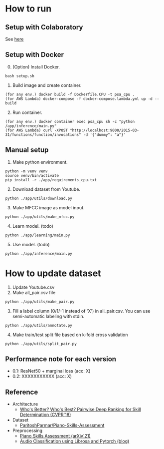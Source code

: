 # How to run
## Setup with Colaboratory
See [here](https://colab.research.google.com/drive/1CDboBGtF6i3MOdFJEbY6IBdowrJfEsj_?usp=sharing)

## Setup with Docker
0. (Option) Install Docker.
```
bash setup.sh
```
1. Build image and create container.
```
(for any env.) docker build -f Dockerfile.CPU -t psa_cpu .
(for AWS Lambda) docker-compose -f docker-compose.lambda.yml up -d --build
```
2. Run container.
```
(for any env.) docker container exec psa_cpu sh -c "python /app/inference/main.py"
(for AWS Lambda) curl -XPOST "http://localhost:9000/2015-03-31/functions/function/invocations" -d '{"dummy": "a"}'
```

## Manual setup
1. Make python environment.
```
python -m venv venv
source venv/bin/activate
pip install -r ./app/requirements_cpu.txt
```
2. Download dataset from Youtube.
```
python ./app/utils/download.py
```
3. Make MFCC image as model input.
```
python ./app/utils/make_mfcc.py
```
4. Learn model. (todo)
```
python ./app/learning/main.py
```
5. Use model. (todo)
```
python ./app/inference/main.py
```
# How to update dataset
1. Update Youtube.csv
2. Make all_pair.csv file
```
python ./app/utils/make_pair.py
```
3. Fill a label column (0/1/-1 instead of 'X') in all_pair.csv. You can use semi-automatic labeling with stdin.
```
python ./app/utils/annotate.py
```
4. Make train/test split file based on k-fold cross validation
```
python ./app/utils/split_pair.py
```


## Performance note for each version
- 0.1: ResNet50 + marginal loss (acc: X)
- 0.2: XXXXXXXXXXX (acc: X)

## Reference
- Architecture
    - [Who's Better? Who's Best? Pairwise Deep Ranking for Skill Determination (CVPR'18)](https://arxiv.org/abs/1703.09913)
- Dataset
    - [ParitoshParmar/Piano-Skills-Assessment](https://github.com/ParitoshParmar/Piano-Skills-Assessment)
- Preprocessing
    -  [Piano Skills Assessment (arXiv'21)](https://arxiv.org/abs/2101.04884)
    - [Audio Classification using Librosa and Pytorch (blog)](https://medium.com/@hasithsura/audio-classification-d37a82d6715)